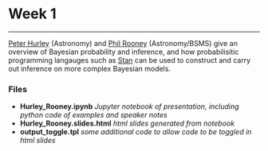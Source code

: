 # Week 1
-----
[Peter Hurley](http://www.sussex.ac.uk/profiles/188689) (Astronomy) and [Phil Rooney](http://www.sussex.ac.uk/profiles/252374) (Astronomy/BSMS) give an overview of Bayesian probability and inference, and how probabilisitic programming langauges such as [Stan](http://mc-stan.org/) can be used to construct and carry out inference on more complex Bayesian models.

### Files
- **Hurley_Rooney.ipynb** *Jupyter notebook of presentation, including python code of examples and speaker notes*
- **Hurley_Rooney.slides.html** *html slides generated from notebook*
- **output_toggle.tpl** *some additional code to allow code to be toggled in html slides*
